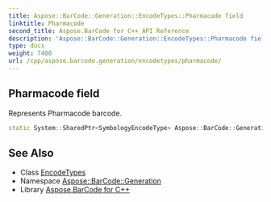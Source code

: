 ```yaml
---
title: Aspose::BarCode::Generation::EncodeTypes::Pharmacode field
linktitle: Pharmacode
second_title: Aspose.BarCode for C++ API Reference
description: 'Aspose::BarCode::Generation::EncodeTypes::Pharmacode field. Represents Pharmacode barcode in C++.'
type: docs
weight: 7400
url: /cpp/aspose.barcode.generation/encodetypes/pharmacode/
---
```

## Pharmacode field


Represents Pharmacode barcode.

```cpp
static System::SharedPtr<SymbologyEncodeType> Aspose::BarCode::Generation::EncodeTypes::Pharmacode
```

## See Also

* Class [EncodeTypes](../)
* Namespace [Aspose::BarCode::Generation](../../)
* Library [Aspose.BarCode for C++](../../../)
